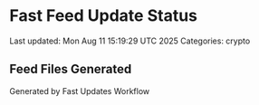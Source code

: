 # Fast Feed Update Status
Last updated: Mon Aug 11 15:19:29 UTC 2025
Categories: crypto

## Feed Files Generated

Generated by Fast Updates Workflow
